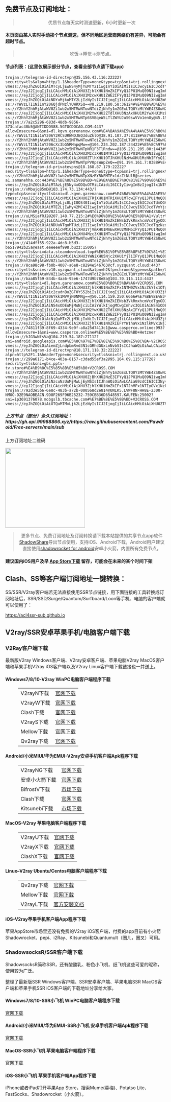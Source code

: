 
<h2>免费节点及订阅地址：</h2>
<blockquote>
<p style="text-align: center;">优质节点每天实时测速更新，6小时更新一次</p>
</blockquote>
<h4>本页面由某人实时手动挨个节点测速，但不同地区运营商网络仍有差异，可能会有超时节点。</h4>
<blockquote>
<p style="text-align: center;">吃饭->睡觉->测节点。</p>
</blockquote>
<h4>节点列表：(这里仅展示部分节点，查看全部节点请下载app)</h4>

```trojan://telegram-id-directvpn@35.181.77.248:22222?security=tls&alpn=http/1.1&headerType=none&type=tcp&sni=trj.rollingnext.co.uk#%E6%B3%95%E5%9B%BD+%E5%B7%B4%E9%BB%8EAmazon%E6%95%B0%E6%8D%AE%E4%B8%AD%E5%BF%83
trojan://telegram-id-directvpn@35.156.43.116:22222?security=tls&alpn=http/1.1&headerType=none&type=tcp&sni=trj.rollingnext.co.uk#%E5%BE%B7%E5%9B%BD+%E9%BB%91%E6%A3%AE%E5%B7%9E%E6%B3%95%E5%85%B0%E5%85%8B%E7%A6%8FAmazon%E6%95%B0%E6%8D%AE%E4%B8%AD%E5%BF%83
vmess://eyJhZGQiOiAiMTcyLjEwNS4yMjYuMTY2IiwgInYiOiAiMiIsICJwcyI6ICJcdTY1ZTVcdTY3MmMgXHU0ZTFjXHU0ZWFjTGlub2RlXHU2NTcwXHU2MzZlXHU0ZTJkXHU1ZmMzIiwgInBvcnQiOiAzNjE3MywgImlkIjogIjVkZTgwOGQxLWI3MDctNDYyYy04M2YzLTY4NzM5NTA0YWQ3MCIsICJhaWQiOiAiMCIsICJuZXQiOiAidGNwIiwgInR5cGUiOiAiIiwgImhvc3QiOiAiIiwgInBhdGgiOiAiLyIsICJ0bHMiOiAiIn0=
vmess://eyJ2IjogIjIiLCAicHMiOiAiXHU3ZjhlXHU1NmZkIFYyQ1JPU1MuQ09NIiwgImFkZCI6ICJhdS50YWtlc2hpLndpa2kiLCAicG9ydCI6IDgwLCAiaWQiOiAiYTE5ZjM1N2ItYzgzNi00Y2Y2LTllNDMtNzIzOTBlNmEwMGRmIiwgImFpZCI6IDAsICJzY3kiOiAiYXV0byIsICJuZXQiOiAid3MiLCAiaG9zdCI6ICJkbC5rZ3ZuLmdhcmVuYW5vdy5jb20iLCAicGF0aCI6ICIvdGFrZXNoaS53aWtpIiwgInRscyI6ICIifQ==
vmess://eyJ2IjogIjIiLCAicHMiOiAiXHU1MzcwXHU1ZWE2IFYyQ1JPU1MuQ09NIiwgImFkZCI6ICJydTEtdm1lc3Muc3NobWF4Lnh5eiIsICJwb3J0IjogIjgwIiwgInR5cGUiOiAibm9uZSIsICJpZCI6ICI2MWNmNzMxMy0xNTAzLTRiYWItYmVlYi1iYTY5ZmQ1ODQzYWUiLCAiYWlkIjogIjAiLCAibmV0IjogIndzIiwgInBhdGgiOiAiL3ZtZXNzIiwgImhvc3QiOiAicnUxLXZtZXNzLnNzaG1heC54eXoiLCAidGxzIjogIiJ9
vmess://eyJhZGQiOiAiNDYuMjkuMTY2LjIzNyIsICJ2IjogIjIiLCAicHMiOiAiXHU0ZmM0XHU3ZjU3XHU2NWFmIFYyQ1JPU1MuQ09NIiwgInBvcnQiOiA0NzU1NSwgImlkIjogIjBjNDljZDE5LTI3NTgtNGQzOC1lNmE4LTExZjJkNjYzNTg2MCIsICJhaWQiOiAiMCIsICJuZXQiOiAidGNwIiwgInR5cGUiOiAiIiwgImhvc3QiOiAiIiwgInBhdGgiOiAiLyIsICJ0bHMiOiAiIn0=
ss://YWVzLTI1Ni1nY206QjdPNzlYUWRXSQ==@8.219.180.58:36124#%E4%B8%AD%E5%9B%BD+%E9%98%BF%E9%87%8C%E4%BA%91
ss://Y2hhY2hhMjAtaWV0Zi1wb2x5MTMwNTowNTdiZjNhYy1mZGExLTQ0YzMtYWE4ZS0wN2VlZDdkZGM1YjY=@service.ouluyun9803.com:26668#%E5%B9%BF%E4%B8%9C%E7%9C%81%E5%B9%BF%E5%B7%9E%E5%B8%82+%E7%A7%BB%E5%8A%A8
vmess://eyJ2IjogIjIiLCAicHMiOiAiXHU1M2YwXHU2ZTdlXHU3NzAxXHU1M2YwXHU1MzE3XHU1ZTAyIFVDbG91ZCIsICJhZGQiOiAiMTIzLjU4LjE5Ny43MCIsICJwb3J0IjogIjQ0MyIsICJpZCI6ICI0Y2EwMTk2Yy0wNWU3LTQ1ZWItOTAzNi02OTJjMjAxZjQ1ZmIiLCAiYWlkIjogIjAiLCAic2N5IjogImF1dG8iLCAibmV0IjogIndzIiwgInR5cGUiOiAibm9uZSIsICJob3N0IjogIiIsICJwYXRoIjogIi8iLCAidGxzIjogIiIsICJzbmkiOiAiIiwgImFscG4iOiAiIn0=
ss://Y2hhY2hhMjAtaWV0Zi1wb2x5MTMwNTp6SVBqeW5LTlZWYUJuS0swVVo1enUy@45.159.249.231:38584#%E7%BE%8E%E5%9B%BD+V2CROSS.COM
trojan://7a2c5296-683d-48db-9856-373cafac48b5@ANTIDDOS88.5GTOCDOCAO.COM:443?allowInsecure=0&sni=dl.kgvn.garenanow.com#%E4%BA%9A%E5%A4%AA%E5%9C%B0%E5%8C%BA+V2CROSS.COM
ss://YWVzLTI1Ni1nY206Y2RCSURWNDJEQ3duZklO@38.91.107.37:8118#%E7%BE%8E%E5%9B%BD+%E5%8D%8E%E7%9B%9B%E9%A1%BFCogent%E9%80%9A%E4%BF%A1%E5%85%AC%E5%8F%B8
ss://Y2hhY2hhMjAtaWV0Zi1wb2x5MTMwNTowNTdiZjNhYy1mZGExLTQ0YzMtYWE4ZS0wN2VlZDdkZGM1YjY=@service.ouluyun9803.com:26666#%E5%B9%BF%E4%B8%9C%E7%9C%81%E5%B9%BF%E5%B7%9E%E5%B8%82+%E7%A7%BB%E5%8A%A8
ss://YWVzLTI1Ni1nY206cXc3bG5RMnpqMw==@104.234.202.187:24422#%E5%8C%97%E7%BE%8E%E5%9C%B0%E5%8C%BA+V2CROSS.COM
ss://Y2hhY2hhMjAtaWV0Zi1wb2x5MTMwNTpNR1F3TlRndw==@185.231.205.80:1443#%E4%BF%84%E7%BD%97%E6%96%AF+V2CROSS.COM
vmess://eyJ2IjogIjIiLCAicHMiOiAiXHU2Mzc3XHU1MTRiIFYyQ1JPU1MuQ09NIiwgImFkZCI6ICIxMDkuMTIzLjIzMC4xNTciLCAicG9ydCI6ICI4MCIsICJhaWQiOiAwLCAic2N5IjogImF1dG8iLCAibmV0IjogIndzIiwgInR5cGUiOiAibm9uZSIsICJ0bHMiOiAiIiwgImlkIjogIjg3N2FhMmE4LTU4NTQtNGNiMi05YWJhLTRhMTQxM2E2YjJkZSIsICJzbmkiOiAiIiwgImhvc3QiOiAiZGwua2d2bi5nYXJlbmFub3cuY29tIiwgInBhdGgiOiAiL3Rha2VzaGkud2lraSJ9
vmess://eyJ2IjogIjIiLCAicHMiOiAiXHU0ZTlhXHU1OTJhXHU1NzMwXHU1MzNhIFYyQ1JPU1MuQ09NIiwgImFkZCI6ICIxMDMuMTc3Ljk0LjEzOCIsICJwb3J0IjogIjIyODQzIiwgInR5cGUiOiAibm9uZSIsICJpZCI6ICIwMDliYWUwNS04MGJiLTRlMjctZDJjMS1lZmVhNjI5ZTk1YWUiLCAiYWlkIjogIjAiLCAibmV0IjogInRjcCIsICJwYXRoIjogIi8iLCAiaG9zdCI6ICIiLCAidGxzIjogIiJ9
ss://Y2hhY2hhMjAtaWV0Zi1wb2x5MTMwNTpPV0psWWpZeQ==@91.194.161.7:8388#%E4%BF%84%E7%BD%97%E6%96%AF+V2CROSS.COM
trojan://telegram-id-privatevpns@18.168.87.179:22222?security=tls&alpn=http/1.1&headerType=none&type=tcp&sni=trj.rollingnext.co.uk#%E7%BE%8E%E5%9B%BD+Amazon%E6%95%B0%E6%8D%AE%E4%B8%AD%E5%BF%83
ss://Y2hhY2hhMjAtaWV0Zi1wb2x5MTMwNTpXNzRYRkFMTEx1dzZtNUlB@series-a1.samanehha.co:443#%E7%BE%8E%E5%9B%BD+%E9%BA%BB%E7%9C%81%E7%90%86%E5%B7%A5%E5%AD%A6%E9%99%A2
vmess://eyJhZGQiOiAiMTAzLjE5Ny4xODQuOTMiLCAidiI6ICIyIiwgInBzIjogIlx1NTM3MFx1NWVhNiBWMkNST1NTLkNPTSIsICJwb3J0IjogODAsICJpZCI6ICJiYWE4NWY1OS04NDRiLTRhYTYtOTVlNi0xNzQ3ZDliNzhlOGEiLCAiYWlkIjogIjAiLCAibmV0IjogIndzIiwgInR5cGUiOiAiIiwgImhvc3QiOiAiMTAzLjE5Ny4xODQuOTMiLCAicGF0aCI6ICIvdnBuZ2lhbmdvbi5jb20iLCAidGxzIjogIiJ9
trojan://vMbujq85mD@103.174.73.134:443/?type=tcp&security=tls&sni=dl.kgvn.garenanow.com#%E4%BA%9A%E5%A4%AA%E5%9C%B0%E5%8C%BA+V2CROSS.COM
vmess://eyJ2IjogIjIiLCAicHMiOiAiXHU0ZTRjXHU1MTRiXHU1MTcwIFYyQ1JPU1MuQ09NIiwgImFkZCI6ICI5NC4xMzEuOTYuMTM3IiwgInBvcnQiOiAiMjA5NSIsICJpZCI6ICI5MDBmYmI5My00ZGJhLTQwYzEtYmU5Ni05YWVmMTY1YTdjMmUiLCAiYWlkIjogIjAiLCAic2N5IjogImF1dG8iLCAibmV0IjogIndzIiwgInR5cGUiOiAibm9uZSIsICJob3N0IjogIiIsICJwYXRoIjogIi92bWVzcyIsICJ0bHMiOiAiIiwgInNuaSI6ICIiLCAiYWxwbiI6ICIifQ==
vmess://eyJhZGQiOiAiMTkyLjc0LjI0OS40IiwgInYiOiAiMiIsICJwcyI6ICJcdTdmOGVcdTU2ZmQgXHU1MmEwXHU1MjI5XHU3OThmXHU1YzNjXHU0ZTlhXHU1ZGRlXHU1NzIzXHU0ZjU1XHU1ODVlUEVHIFRFQ0hcdTY1NzBcdTYzNmVcdTRlMmRcdTVmYzMiLCAicG9ydCI6IDMwMDAwLCAiaWQiOiAiNDE4MDQ4YWYtYTI5My00Yjk5LTliMGMtOThjYTM1ODBkZDI0IiwgImFpZCI6ICI2NCIsICJuZXQiOiAid3MiLCAidHlwZSI6ICIiLCAiaG9zdCI6ICJ3d3cuMzc3OTA5NTgueHl6IiwgInBhdGgiOiAiL3BhdGgvMTcwMjIxNTIyMzMyMCIsICJ0bHMiOiAidGxzIn0=
vmess://eyJhZGQiOiAiMTE2LjIwMy42MC42IiwgInYiOiAiMiIsICJwcyI6ICJcdTVmYjdcdTU2ZmQgSGV0em5lciIsICJwb3J0IjogMTgxODAsICJpZCI6ICJiMWNmZDE0MS00ZjBkLTQwYjQtYjE2OS1lZDMzMmE0YTkyYjkiLCAiYWlkIjogIjAiLCAibmV0IjogIndzIiwgInR5cGUiOiAiIiwgImhvc3QiOiAiIiwgInBhdGgiOiAiLyIsICJ0bHMiOiAiIn0=
ss://Y2hhY2hhMjAtaWV0Zi1wb2x5MTMwNTowNTdiZjNhYy1mZGExLTQ0YzMtYWE4ZS0wN2VlZDdkZGM1YjY=@service.ouluyun9803.com:20003#%E5%B9%BF%E4%B8%9C%E7%9C%81%E5%B9%BF%E5%B7%9E%E5%B8%82+%E7%A7%BB%E5%8A%A8
trojan://uLMSiafRJ2@207.148.77.215:2#%E6%96%B0%E5%8A%A0%E5%9D%A1+Vultr%E6%95%B0%E6%8D%AE%E4%B8%AD%E5%BF%83
vmess://eyJ2IjogIjIiLCAicHMiOiAiXHU3ZjhlXHU1NmZkIENsb3VkRmxhcmVcdTgyODJcdTcwYjkiLCAiYWRkIjogIjEwNC4xNy4xMjkuMjgiLCAicG9ydCI6ICI4MDgwIiwgImlkIjogIjk0MjQyMTA5LTA5MzAtNDI3Zi1mODk5LTE1ZDM0MDIxMTMwYyIsICJhaWQiOiAiMCIsICJzY3kiOiAiYXV0byIsICJuZXQiOiAid3MiLCAidHlwZSI6ICJub25lIiwgImhvc3QiOiAiZXUyLm9wZW54YWkubGluayIsICJwYXRoIjogIi8iLCAidGxzIjogIiIsICJzbmkiOiAiIiwgImFscG4iOiAiIn0=
vmess://eyJhZGQiOiAiNDUuNTguMTUzLjI1IiwgInYiOiAiMiIsICJwcyI6ICJcdTgzNzdcdTUxNzAgXHU1MzE3XHU4Mzc3XHU1MTcwXHU3NzAxXHU5NjNmXHU1OWM2XHU2NWFmXHU3Mjc5XHU0ZTM5U2hhcmt0ZWNoXHU2NTcwXHU2MzZlXHU0ZTJkXHU1ZmMzIiwgInBvcnQiOiAzMDAwMCwgImlkIjogIjQyNDJmOWUwLTZiN2UtNDI1Ny05ZTkzLTdhZDM4MDE1YzQ2YSIsICJhaWQiOiAiNjQiLCAibmV0IjogIndzIiwgInR5cGUiOiAiIiwgImhvc3QiOiAiIiwgInBhdGgiOiAiL3BhdGgvMTcwMjk2MTcxNjczOCIsICJ0bHMiOiAidGxzIn0=
vmess://eyJ2IjogIjIiLCAicHMiOiAiXHU1YjVmXHU1MmEwXHU2MmM5IFYyQ1JPU1MuQ09NIiwgImFkZCI6ICIxMDMuNjcuMTk3LjE5NSIsICJwb3J0IjogIjgwIiwgImlkIjogImJmYjlmOTI3LWVlZjMtNGRmZC1hZGJlLTA1YmNjODI3OWI0MSIsICJhaWQiOiAiMCIsICJzY3kiOiAiYXV0byIsICJuZXQiOiAid3MiLCAidHlwZSI6ICJub25lIiwgImhvc3QiOiAiZGwua2d2bi5nYXJlbmFub3cuY29tIiwgInBhdGgiOiAiL29uZ3RydW1kYXRhLmNvbSIsICJ0bHMiOiAiIiwgInNuaSI6ICIiLCAiYWxwbiI6ICIifQ==
vmess://eyJ2IjogIjIiLCAicHMiOiAiXHU4Mzc3XHU1MTcwIFYyQ1JPU1MuQ09NIiwgImFkZCI6ICI0Ni4xODIuMTA3LjE1IiwgInBvcnQiOiAzMDAwMCwgImlkIjogIjQxODA0OGFmLWEyOTMtNGI5OS05YjBjLTk4Y2EzNTgwZGQyNCIsICJhaWQiOiA2NCwgInNjeSI6ICJhdXRvIiwgIm5ldCI6ICJ3cyIsICJwYXRoIjogIi9wYXRoLzE3MDIyMTUyMjMzMjAiLCAidGxzIjogInRscyJ9
ss://Y2hhY2hhMjAtaWV0Zi1wb2x5MTMwNTowNTdiZjNhYy1mZGExLTQ0YzMtYWE4ZS0wN2VlZDdkZGM1YjY=@service.ouluyun9803.com:50002#%E5%B9%BF%E4%B8%9C%E7%9C%81%E5%B9%BF%E5%B7%9E%E5%B8%82+%E7%A7%BB%E5%8A%A8
trojan://414dff55-922a-4dc8-b5d3-b6517942b25a@east.eeeeeef998.buzz:15005?security=tls&sni=data.steamdownload.top#%E6%B1%9F%E8%8B%8F%E7%9C%81+%E7%A7%BB%E5%8A%A8
vmess://eyJ2IjogIjIiLCAicHMiOiAiXHU3YWNiXHU5Njc2XHU1YjliIFYyQ1JPU1MuQ09NIiwgImFkZCI6ICI4NC4zMi4yMzEuMjQ0IiwgInBvcnQiOiAiMzAwMSIsICJpZCI6ICI4ZWZlNDhmNS0yMmUyLTRmMGMtOTNkYS02NjVhNGJjNjRhYjEiLCAiYWlkIjogIjAiLCAic2N5IjogImF1dG8iLCAibmV0IjogInRjcCIsICJ0eXBlIjogIm5vbmUiLCAiaG9zdCI6ICIiLCAicGF0aCI6ICIiLCAidGxzIjogInRscyIsICJzbmkiOiAiIiwgImFscG4iOiAiIn0=
ss://Y2hhY2hhMjAtaWV0Zi1wb2x5MTMwNTowNTdiZjNhYy1mZGExLTQ0YzMtYWE4ZS0wN2VlZDdkZGM1YjY=@service.ouluyun9803.com:50003#%E5%B9%BF%E4%B8%9C%E7%9C%81%E5%B9%BF%E5%B7%9E%E5%B8%82+%E7%A7%BB%E5%8A%A8
trojan://8ca98c98-fb0b-4007-a6e8-c8294e546763@cf.xyzquant.cloud:443?security=tls&sni=srv10.xyzquant.cloud&alpn=h2&fp=chrome&type=ws&path=/UIKk38G1Cb4ORi4fyf8bW&host=srv10.xyzquant.cloud#%E7%BE%8E%E5%9B%BD+CloudFlare%E8%8A%82%E7%82%B9
ss://Y2hhY2hhMjAtaWV0Zi1wb2x5MTMwNTowNTdiZjNhYy1mZGExLTQ0YzMtYWE4ZS0wN2VlZDdkZGM1YjY=@service.ouluyun9803.com:20007#%E5%B9%BF%E4%B8%9C%E7%9C%81%E5%B9%BF%E5%B7%9E%E5%B8%82+%E7%A7%BB%E5%8A%A8
trojan://baa85f59-844b-4aa6-95e6-1747d9b78e8a@103.70.115.113:443?security=tls&sni=dl.kgvn.garenanow.com#%E5%8D%B0%E5%BA%A6+V2CROSS.COM
vmess://eyJ2IjogIjIiLCAicHMiOiAiXHU3ZjhlXHU1NmZkIFx1NTM0ZVx1NzZkYlx1OTg3ZkNvZ2VudFx1OTAxYVx1NGZlMVx1NTE2Y1x1NTNmOCIsICJhZGQiOiAiMzguNTQuMTg1LjExMiIsICJwb3J0IjogIjMwMDAwIiwgImlkIjogIjQxODA0OGFmLWEyOTMtNGI5OS05YjBjLTk4Y2EzNTgwZGQyNCIsICJhaWQiOiAiNjQiLCAic2N5IjogImF1dG8iLCAibmV0IjogIndzIiwgInR5cGUiOiAibm9uZSIsICJob3N0IjogInd3dy43MzY2NDk5OS54eXoiLCAicGF0aCI6ICIvcGF0aC8xNzAxMDkxMTMzNDA5IiwgInRscyI6ICJ0bHMiLCAic25pIjogIiIsICJhbHBuIjogIiJ9
vmess://eyJhZGQiOiAic2cudnBuZGF0YS52biIsICJ2IjogIjIiLCAicHMiOiAiXHU3ZjhlXHU1NmZkIFx1NjBlMFx1NjY2ZVx1NTE2Y1x1NTNmOCIsICJwb3J0IjogODAsICJpZCI6ICJhMmM3ZWVlYS01M2Y5LTQ4MGEtYmU5ZC01MzY1MThiNGZiMGIiLCAiYWlkIjogIjAiLCAibmV0IjogIndzIiwgInR5cGUiOiAiIiwgImhvc3QiOiAic2cudnBuZGF0YS52biIsICJwYXRoIjogIi9WUE5EQVRBLnhZeCIsICJ0bHMiOiAiIn0=
ss://YWVzLTI1Ni1nY206Ykk1MVVjN0NMNg==@50.114.159.250:6666#%E7%BE%8E%E5%9B%BD+V2CROSS.COM
vmess://eyJ2IjogIjIiLCAicHMiOiAiXHU3ZjhlXHU1NmZkIENsb3VkRmxhcmVcdTgyODJcdTcwYjkiLCAiYWRkIjogInNjYWRuLnl5ZHNpaS5jb20iLCAicG9ydCI6IDgwODAsICJhaWQiOiAwLCAic2N5IjogImF1dG8iLCAibmV0IjogIndzIiwgInR5cGUiOiAibm9uZSIsICJ0bHMiOiAiIiwgImlkIjogImNlZjUxMDAyLTQ3YjAtNGU0OC05ZDkxLTg1MGUxNWZmOTVlOCIsICJzbmkiOiAiIiwgImhvc3QiOiAia3J5eC42NTE1NjgueHl6IiwgInBhdGgiOiAiLyJ9
vmess://eyJhZGQiOiAiNS4xODEuMjMuNjciLCAiYWlkIjogMCwgImhvc3QiOiAiNS4xODEuMjMuNjciLCAiaWQiOiAiZTFiODk2YWEtYmI4Ny00ODA0LWI1YmEtYzM0NDkzZTkyOTZiIiwgIm5ldCI6ICJ3cyIsICJwYXRoIjogIi92bWVzcyIsICJwb3J0IjogODA4MCwgInBzIjogIlx1NWZiN1x1NTZmZFx1Njc1Y1x1NTg1ZVx1NWMxNFx1NTkxYVx1NTkyYiB4VG9tL0FTMzIxNCIsICJ0bHMiOiAiIiwgInR5cGUiOiAiYXV0byIsICJzZWN1cml0eSI6ICJhdXRvIiwgInNraXAtY2VydC12ZXJpZnkiOiB0cnVlLCAic25pIjogIiJ9
vmess://eyJ2IjogIjIiLCAicHMiOiAiXHU1M2YwXHU2ZTdlXHU3NzAxIFYyQ1JPU1MuQ09NIiwgImFkZCI6ICI0NS4xMjEuNDguMTcyIiwgInBvcnQiOiAiMTAwMDEiLCAiaWQiOiAiZGJhNTFhMmUtYTc4OC00M2I3LTlhYzQtOWY3Y2MxMjU1ZjE1IiwgImFpZCI6ICIwIiwgInNjeSI6ICJhdXRvIiwgIm5ldCI6ICJ0Y3AiLCAidHlwZSI6ICJub25lIiwgImhvc3QiOiAiIiwgInBhdGgiOiAiLyIsICJ0bHMiOiAiIiwgInNuaSI6ICIiLCAiYWxwbiI6ICIifQ==
vmess://eyJ2IjogIjIiLCAicHMiOiAiXHU1MzcwXHU1ZWE2IFYyQ1JPU1MuQ09NIiwgImFkZCI6ICIxMDMuMTEzLjY4LjIzMyIsICJwb3J0IjogODAsICJhaWQiOiAwLCAic2N5IjogImF1dG8iLCAibmV0IjogIndzIiwgInR5cGUiOiAibm9uZSIsICJ0bHMiOiAiIiwgImlkIjogIjYxY2Y3MzEzLTE1MDMtNGJhYi1iZWViLWJhNjlmZDU4NDNhZSIsICJob3N0IjogIjEwMy4xMTMuNjguMjMzIiwgInBhdGgiOiAiL3ZtZXNzIn0=
vmess://eyJhZGQiOiAiNjQuMTc2LjM3LjIxNiIsICJ2IjogIjIiLCAicHMiOiAiXHU3ZjhlXHU1NmZkIFx1NTJhMFx1NTIyOVx1Nzk4Zlx1NWMzY1x1NGU5YSIsICJwb3J0IjogNDU5MzAsICJpZCI6ICJiMjkzMGIwZC0wMmI0LTQ1ZGMtODAyNS1hM2MxOTg3OWQ0YWIiLCAiYWlkIjogIjAiLCAibmV0IjogInRjcCIsICJ0eXBlIjogIiIsICJob3N0IjogIiIsICJwYXRoIjogIiIsICJ0bHMiOiAiIn0=
vmess://eyJ2IjogIjIiLCAicHMiOiAiXHU3ZjhlXHU1NmZkIEFrYW1haVx1NzlkMVx1NjI4MFx1NTE2Y1x1NTNmOENETlx1N2Y1MVx1N2VkY1x1ODI4Mlx1NzBiOSIsICJhZGQiOiAiMTcyLjIzNC4xNy4zMSIsICJwb3J0IjogIjQ4NzcxIiwgInR5cGUiOiAibm9uZSIsICJpZCI6ICJmMWMyYmU2NC05NjFiLTQwN2EtYzRlMC1iODkxOWNhMTI1M2IiLCAiYWlkIjogIjAiLCAibmV0IjogInRjcCIsICJwYXRoIjogIi8iLCAiaG9zdCI6ICIiLCAidGxzIjogIiJ9
trojan://74811f39-8f69-4334-9e0f-a8a25d7413c1@www.casperco.online:993?allowInsecure=1&sni=www.casperco.online#%E5%BE%B7%E5%9B%BD+Hetzner
trojan://hJG3wNfsVa@104.219.54.187:27112?sni=android.googleapis.com#%E5%8C%97%E7%BE%8E%E5%9C%B0%E5%8C%BA+V2CROSS.COM
vmess://eyJhZGQiOiAiemZjLndpbmRvd3N1cGRhdGUxLmNvbSIsICJhaWQiOiAwLCAiaG9zdCI6ICJrcnl4LjY1MTU2OC54eXoiLCAiaWQiOiAiY2VmNTEwMDItNDdiMC00ZTQ4LTlkOTEtODUwZTE1ZmY5NWU4IiwgIm5ldCI6ICJ3cyIsICJwYXRoIjogIi8iLCAicG9ydCI6IDgwODAsICJwcyI6ICJcdTdmOGVcdTU2ZmQgQ2xvdWRGbGFyZVx1ODI4Mlx1NzBiOSIsICJ0bHMiOiAiIiwgInR5cGUiOiAiYXV0byIsICJzZWN1cml0eSI6ICJhdXRvIiwgInNraXAtY2VydC12ZXJpZnkiOiB0cnVlLCAic25pIjogIiJ9
trojan://telegram-id-directvpn@18.171.118.32:22222?alpn=http%2F1.1&headerType=none&security=tls&sni=trj.rollingnext.co.uk&type=tcp#%E7%BE%8E%E5%9B%BD+Amazon%E6%95%B0%E6%8D%AE%E4%B8%AD%E5%BF%83
trojan://299a6171-b4ce-403a-8157-c3dad55ef3a2@95.164.69.115:17728?security=tls&sni=gbs.pptv-tv.store#%E4%B9%8C%E5%85%8B%E5%85%B0+V2CROSS.COM
ss://Y2hhY2hhMjAtaWV0Zi1wb2x5MTMwNTowNTdiZjNhYy1mZGExLTQ0YzMtYWE4ZS0wN2VlZDdkZGM1YjY=@service.ouluyun9803.com:50005#%E5%B9%BF%E4%B8%9C%E7%9C%81%E5%B9%BF%E5%B7%9E%E5%B8%82+%E7%A7%BB%E5%8A%A8
vmess://eyJ2IjogIjIiLCAicHMiOiAiXHU0ZjBhXHU2NzE3IFYyQ1JPU1MuQ09NIiwgImFkZCI6ICI4MS4xMi4yNy40IiwgInBvcnQiOiAiMjA1NTQiLCAiYWlkIjogMCwgInNjeSI6ICJhdXRvIiwgIm5ldCI6ICJ0Y3AiLCAidHlwZSI6ICJub25lIiwgInRscyI6ICIiLCAiaWQiOiAiNWQwYjYxYTAtNjRmYy00YTlmLWU0YmMtNTBlY2RiYzM3NjIzIiwgInNuaSI6ICIifQ==
vmess://eyJhZGQiOiAiNzcuNzUuMjMwLjEyNSIsICJhaWQiOiAwLCAiaG9zdCI6ICI3Ny43NS4yMzAuMTI1IiwgImlkIjogImQ0NjZkZDM2LThiODYtNDhiNy1iMGYwLTY3ZTdkMTI4ZGU2YyIsICJuZXQiOiAid3MiLCAicGF0aCI6ICIvdm1lc3MiLCAicG9ydCI6IDIwODIsICJwcyI6ICJcdTg5N2ZcdTczZWRcdTcyNTkgVjJDUk9TUy5DT00iLCAidGxzIjogIiIsICJ0eXBlIjogImF1dG8iLCAic2VjdXJpdHkiOiAiYXV0byIsICJza2lwLWNlcnQtdmVyaWZ5IjogdHJ1ZSwgInNuaSI6ICIifQ==
vmess://eyJ2IjogIjIiLCAicHMiOiAiXHU3ZjhlXHU1NmZkIFx1NTJhMFx1NTIyOVx1Nzk4Zlx1NWMzY1x1NGU5YSIsICJhZGQiOiAiNjQuMTc2LjM5LjMxIiwgInBvcnQiOiAiNTYyNjIiLCAidHlwZSI6ICJub25lIiwgImlkIjogIjU5MGYyNzQ0LWU5ZDEtNGYyYy1hMzg0LWQzNWI3MzZiY2E0MSIsICJhaWQiOiAiMCIsICJuZXQiOiAidGNwIiwgInBhdGgiOiAiLyIsICJob3N0IjogIiIsICJ0bHMiOiAiIn0=
trojan://92d3e5b6-6e8c-483b-a72b-000568d2e814@UNLK5.LVWF8N-HH8E-2300-NMOO-D2E9NAOBEACN.9D8F269F96B25232-759CBB36D6548597.KAUFEN:25002?sni=ip3691376078.mobgslb.tbcache.com#%E7%BE%8E%E5%9B%BD+V2CROSS.COM
vmess://eyJhZGQiOiAiOTQuMTMxLjk2LjEzNyIsICJ2IjogIjIiLCAicHMiOiAiXHU0ZTRjXHU1MTRiXHU1MTcwIFYyQ1JPU1MuQ09NIiwgInBvcnQiOiAyMDg2LCAiaWQiOiAiOTAwZmJiOTMtNGRiYS00MGMxLWJlOTYtOWFlZjE2NWE3YzJlIiwgImFpZCI6ICIwIiwgIm5ldCI6ICJ3cyIsICJ0eXBlIjogIiIsICJob3N0IjogIiIsICJwYXRoIjogIi92bWVzcyIsICJ0bHMiOiAiIn0=
```
<h5>上方节点（部分）永久订阅地址：https://gh.api.99988866.xyz/https://raw.githubusercontent.com/Pawdroid/Free-servers/main/sub</h5>
<p>上方订阅地址二维码</p>
<img src='https://raw.githubusercontent.com/Pawdroid/Free-servers/main/sub.png' width=250 height=250>
<blockquote style='text-align: center;'>更多节点、免费订阅地址及订阅转换请下载本站提供的共享节点app软件<a href='https://shadowsharing.com'>ShadowShare</a>导出节点使用，支持iOS、Android下载，Android用户建议直接使用<a href='https://github.com/Pawdroid/shadowrocket_for_android'>shadowrocket for android</a>安卓小火箭，内置所有免费节点。</blockquote>
<h4>建议国内iOS用户及早 <a href='https://apps.apple.com/cn/app/shadowshare/id1612647259'>App Store下载</a> 留存，可能会在未来的某个时间下架</h4>

<div class="nv-content-wrap entry-content">
<h2>Clash、SS等客户端订阅地址一键转换：</h2>
<p>SS/SSR/V2ray客户端若无法直接使用SSR节点链接，用下面链接的工具转换成订阅地址后，SSR/SSD/Surge/Quantum/Surfboard/Loon等手机、电脑的客户端就可以使用了：</p>
<p><a href="https://acl4ssr-sub.github.io" target="_blank" rel="noreferrer noopener nofollow">https://acl4ssr-sub.github.io</a></p>
<h2>V2ray/SSR安卓苹果手机/电脑客户端下载</h2>
<h3>V2Ray客户端下载</h3>
<p>最新版V2ray Windows客户端、V2ray安卓客户端、苹果电脑V2ray MacOS客户端和苹果手机V2ray iOS客户端以及V2ray Linux客户端下载链接也一并送上。</p>
<h4>Windows7/8/10-<strong>V2ray WinPC电脑客户端</strong>程序下载</h4>
<figure class="wp-block-table alignwide is-style-stripes"><table><tbody><tr><td>V2rayN下载</td><td><a href="https://github.com/2dust/v2rayN/releases" target="_blank" rel="noreferrer noopener">官网下载</a></td></tr><tr><td>V2rayW下载</td><td><a href="https://github.com/Cenmrev/V2RayW/releases" target="_blank" rel="noreferrer noopener">官网下载</a></td></tr><tr><td>Clash下载</td><td><a href="https://github.com/Fndroid/clash_for_windows_pkg/releases" target="_blank" rel="noreferrer noopener">官网下载</a></td></tr><tr><td>V2rayS下载</td><td><a href="https://github.com/Shinlor/V2RayS/releases" target="_blank" rel="noreferrer noopener">官网下载</a></td></tr><tr><td>Mellow下载</td><td><a href="https://github.com/mellow-io/mellow/releases" target="_blank" rel="noreferrer noopener">官网下载</a></td></tr><tr><td>Qv2ray下载</td><td><a href="https://github.com/Qv2ray/Qv2ray" target="_blank" rel="noreferrer noopener">官网下载</a></td></tr></tbody></table></figure>
<h4><strong>Android/小米MIUI/华为EMUI-V2ray安卓手机客户端</strong>Apk程序下载</h4>
<figure class="wp-block-table alignwide is-style-stripes"><table><tbody><tr><td>V2rayNG下载</td><td><a href="https://github.com/2dust/v2rayNG/releases" target="_blank" rel="noreferrer noopener">官网下载</a></td></tr><tr><td>安卓小火箭下载</td><td><a href="https://github.com/Pawdroid/shadowrocket_for_android/releases" target="_blank" rel="noreferrer noopener">官网下载</a></td></tr><tr><td>BifrostV下载</td><td><a rel="noreferrer noopener" href="https://www.appsapk.com/downloading/latest/com.github.dawndiy.bifrostv-0.6.8.apk" target="_blank">市场下载</a></td></tr><tr><td>Clash下载</td><td><a href="https://github.com/Kr328/ClashForAndroid/releases" target="_blank" rel="noreferrer noopener">官网下载</a></td></tr><tr><td>Kitsunebi下载</td><td><a rel="noreferrer noopener" href="https://apkpure.com/kitsunebi/fun.kitsunebi.kitsunebi4android" target="_blank">市场下载</a></td></tr></tbody></table></figure>
<h4><strong>MacOS-V2ray <strong>苹果电脑</strong>客户端</strong>程序下载</h4>
<figure class="wp-block-table alignwide is-style-stripes"><table><tbody><tr><td>V2rayU下载</td><td><a href="https://github.com/yanue/V2rayU/releases" target="_blank" rel="noreferrer noopener">官网下载</a></td></tr><tr><td>V2rayX下载</td><td><a href="https://github.com/Cenmrev/V2RayX/releases" target="_blank" rel="noreferrer noopener">官网下载</a></td></tr><tr><td>ClashX下载</td><td><a href="https://github.com/yichengchen/clashX/releases" target="_blank" rel="noreferrer noopener">官网下载</a></td></tr></tbody></table></figure>
<h4><strong>Linux</strong>–<strong>V2ray Ubuntu/Centos电脑客户端</strong>程序下载</h4>
<figure class="wp-block-table alignwide is-style-stripes"><table><tbody><tr><td>Qv2ray下载</td><td><a href="https://github.com/Qv2ray/Qv2ray" target="_blank" rel="noreferrer noopener">官网下载</a></td></tr><tr><td>Mellow下载</td><td><a href="https://github.com/mellow-io/mellow/releases" target="_blank" rel="noreferrer noopener">官网下载</a></td></tr><tr><td>V2rayL下载</td><td><a rel="noreferrer noopener" href="https://github.com/jiangxufeng/v2rayL" target="_blank">官方安装文档</a></td></tr></tbody></table></figure>
<h4>iOS-<strong>V2ray苹果<strong>手机客户端</strong>App程序</strong>下载</h4>
<p>苹果AppStore市场里还没有免费的V2ray iOS客户端，付费的app目前有小火箭Shadowrocket、pepi、i2Ray、Kitsunebi和Quantumult（圈儿，圈叉）可用。</p>
<h3>ShadowsocksR/SSR客户端下载</h3>
<p>ShadowsocksR简称SSR，还有酸酸乳、粉色小飞机、纸飞机这些可爱的昵称，使用较为广泛。</p>
<p>整理了最新版SSR Windows客户端、SSR安卓客户端、苹果电脑SSR MacOS客户端和苹果手机SSR iOS客户端的下载地址分享给大家。</p>
<h4><strong>Windows7/8/10-<strong>SSR小飞机 WinPC电脑客户端</strong>程序下载</strong></h4>
<p><a rel="noreferrer noopener" href="https://github.com/shadowsocksrr/shadowsocksr-csharp/releases" target="_blank">官网下载</a></p>
<h4><strong><strong>Android/小米MIUI/华为EMUI-SSR小飞机 安卓手机客户端</strong>Apk程序下载</strong></h4>
<p><a rel="noreferrer noopener" href="https://github.com/shadowsocksrr/shadowsocksr-android/releases" target="_blank">官网下载</a></p>
<h4><strong><strong>MacOS-SSR小飞机 苹果电脑客户端</strong>程序下载</strong></h4>
<p><a href="https://github.com/qinyuhang/ShadowsocksX-NG-R/releases" target="_blank" rel="noreferrer noopener">官网下载</a></p>
<h4><strong>iOS-<strong>SSR小飞机 苹果手机客户端App程序</strong></strong>下载</h4>
<p>iPhone或者iPad打开苹果App Store，搜索Mume(暮梅)、Potatso Lite、FastSocks、Shadowrocket（小火箭）。</p>
